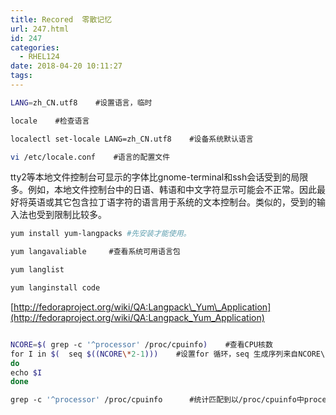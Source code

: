 ```yaml
---
title: Recored  零散记忆
url: 247.html
id: 247
categories:
  - RHEL124
date: 2018-04-20 10:11:27
tags:
---
```

```sh
LANG=zh_CN.utf8    #设置语言，临时

locale    #检查语言

localectl set-locale LANG=zh_CN.utf8    #设备系统默认语言

vi /etc/locale.conf    #语言的配置文件  
```
tty2等本地文件控制台可显示的字体比gnome-terminal和ssh会话受到的局限多。例如，本地文件控制台中的日语、韩语和中文字符显示可能会不正常。因此最好将英语或其它包含拉丁语字符的语言用于系统的文本控制台。类似的，受到的输入法也受到限制比较多。
```sh
yum install yum-langpacks #先安装才能使用。  

yum langavaliable     #查看系统可用语言包  

yum langlist

yum langinstall code  
```
[http://fedoraproject.org/wiki/QA:Langpack\_Yum\_Application](http://fedoraproject.org/wiki/QA:Langpack_Yum_Application)  

```sh  

NCORE=$( grep -c '^processor' /proc/cpuinfo)    #查看CPU核数
for I in $(  seq $((NCORE\*2-1)))    #设置for 循环，seq 生成序列来自NCORE\*2-1的值，$((NCORE\*2-1)) 计算 NCORE\*2-1
do
echo $I
done

grep -c '^processor' /proc/cpuinfo      #统计匹配到以/proc/cpuinfo中processor 开头的数量
```
